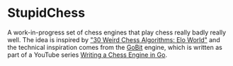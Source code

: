 # StupidChess
A work-in-progress set of chess engines that play chess really badly really well. The idea is inspired by ["30 Weird Chess Algorithms: Elo World"](https://www.youtube.com/watch?v=DpXy041BIlA) and the technical inspiration comes from the [GoBit](https://github.com/carokanns/GoBit) engine, which is written as part of a YouTube series [Writing a Chess Engine in Go](https://www.youtube.com/watch?v=6fIbI3xXLA4&list=PLftcy-r3mehgu4gikLTFoI1CXh2bHm3rf).  
